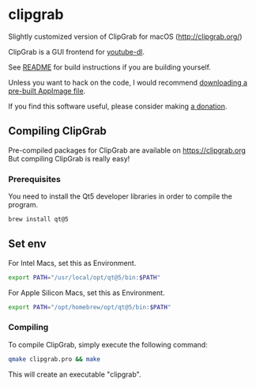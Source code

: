 # clipgrab

Slightly customized version of ClipGrab for macOS (http://clipgrab.org/)

ClipGrab is a GUI frontend for [youtube-dl](https://youtube-dl.org).

See [README](https://github.com/FreedomBen/clipgrab/blob/master/README) for build instructions if you are building yourself.

Unless you want to hack on the code, I would recommend [downloading a pre-built AppImage file](https://clipgrab.org/).

If you find this software useful, please consider making [a donation](https://clipgrab.org/donate).

## Compiling ClipGrab

Pre-compiled packages for ClipGrab are available on https://clipgrab.org
But compiling ClipGrab is really easy!


### Prerequisites

You need to install the Qt5 developer libraries in order to compile the program.

```sh
brew install qt@5
```

## Set env

For Intel Macs, set this as Environment.
```sh
export PATH="/usr/local/opt/qt@5/bin:$PATH"
```

For Apple Silicon Macs, set this as Environment.

```sh
export PATH="/opt/homebrew/opt/qt@5/bin:$PATH"
```

### Compiling

To compile ClipGrab, simply execute the following command:

```sh
qmake clipgrab.pro && make
```

This will create an executable "clipgrab".
